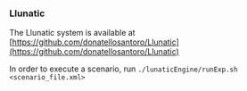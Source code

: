 ### Llunatic

The Llunatic system is available at [https://github.com/donatellosantoro/Llunatic](https://github.com/donatellosantoro/Llunatic)

In order to execute a scenario, run 
`./lunaticEngine/runExp.sh <scenario_file.xml>`
